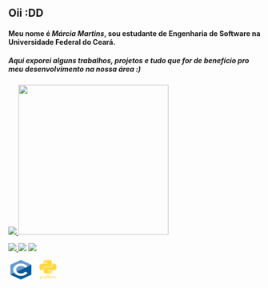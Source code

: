 ## Oii :DD
#### Meu nome é _Márcia Martins_, sou estudante de Engenharia de Software na Universidade Federal do Ceará.  
##### Aqui exporei alguns trabalhos, projetos e tudo que for de benefício pro meu desenvolvimento na nossa área :)

<div>
  <a href="https://github.com/marciamart">
  <img height="180em" src="https://github-readme-stats.vercel.app/api?username=marciamart&show_icons=true&theme=dark&include_all_commits=true&count_private=true&bg_color=0D1117&text_color=ffffff"/>
  <img height="300em" width="300em" src="https://github-readme-stats.vercel.app/api/top-langs/?username=marciamart&layout=compact&langs_count=7&theme=dark&bg_color=0D1117&text_color=ffffff"/>
</div>
    
<div>

<a href="https://www.instagram.com/cgabrieldev/" target="_blank"><img src="https://img.shields.io/badge/-Instagram-%23E4405F?style=for-the-badge&logo=instagram&logoColor=white" target="_blank"> </a><a href="https://www.linkedin.com/in/carlos-gabriel-leite-barros-56a494210/" target="_blank"><img src="https://img.shields.io/badge/-LinkedIn-%230077B5?style=for-the-badge&logo=linkedin&logoColor=white" target="_blank"></a> <a href = "mailto:carlosgabrieldev@gmail.com"><img src="https://img.shields.io/badge/-Gmail-%23333?style=for-the-badge&logo=gmail&logoColor=white" target="_blank"></a>
    
</div>

<div style="display: inline_block">
  
<img align="center" height="40" width="50" src="https://github.com/devicons/devicon/blob/master/icons/c/c-original.svg">
<img align="center" height="40" width="50" src="https://github.com/devicons/devicon/blob/master/icons/python/python-plain-wordmark.svg">

</div>
